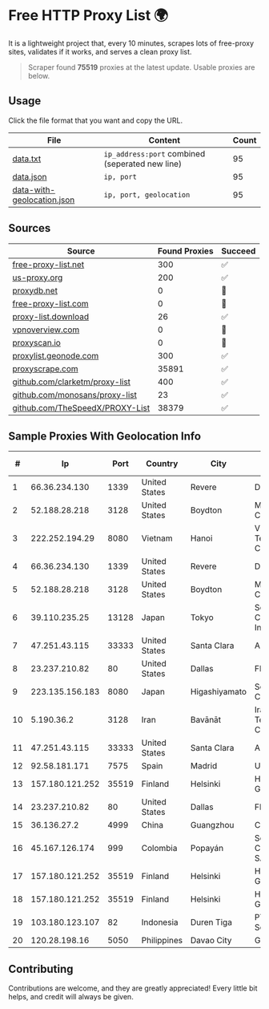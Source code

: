 
# Free HTTP Proxy List 🌍

It is a lightweight project that, every 10 minutes, scrapes lots of free-proxy sites, validates if it works, and serves a clean proxy list.


> Scraper found **75519** proxies at the latest update. Usable proxies are below.

## Usage

Click the file format that you want and copy the URL.


|File|Content|Count|
|----|-------|-----|
|[data.txt](https://raw.githubusercontent.com/themiralay/Proxy-List-World/master/data.txt)|`ip_address:port` combined (seperated new line)|95|
|[data.json](https://raw.githubusercontent.com/themiralay/Proxy-List-World/master/data.json)|`ip, port`|95|
|[data-with-geolocation.json](https://raw.githubusercontent.com/themiralay/Proxy-List-World/master/data-with-geolocation.json)|`ip, port, geolocation`|95|

## Sources

|Source|Found Proxies|Succeed|
|------|-------------|-------|
|[free-proxy-list.net](https://free-proxy-list.net)|300|✅|
|[us-proxy.org](https://www.us-proxy.org)|200|✅|
|[proxydb.net](http://proxydb.net)|0|🚫|
|[free-proxy-list.com](https://free-proxy-list.com/?page=&port=&type%5B%5D=http&type%5B%5D=https&up_time=0&search=Search)|0|🚫|
|[proxy-list.download](https://www.proxy-list.download/HTTP)|26|✅|
|[vpnoverview.com](https://vpnoverview.com/privacy/anonymous-browsing/free-proxy-servers)|0|🚫|
|[proxyscan.io](https://www.proxyscan.io)|0|🚫|
|[proxylist.geonode.com](https://proxylist.geonode.com/api/proxy-list?limit=300&page=1&sort_by=lastChecked&sort_type=desc&protocols=http,https)|300|✅|
|[proxyscrape.com](https://api.proxyscrape.com/v2/?request=displayproxies&protocol=http&timeout=10000&country=all&ssl=all&anonymity=all)|35891|✅|
|[github.com/clarketm/proxy-list](https://raw.githubusercontent.com/clarketm/proxy-list/master/proxy-list-raw.txt)|400|✅|
|[github.com/monosans/proxy-list](https://raw.githubusercontent.com/monosans/proxy-list/main/proxies/http.txt)|23|✅|
|[github.com/TheSpeedX/PROXY-List](https://raw.githubusercontent.com/TheSpeedX/PROXY-List/master/http.txt)|38379|✅|


## Sample Proxies With Geolocation Info

|#|Ip|Port|Country|City|Internet Service Provider|
|-|--|----|-------|----|-------------------------|
|1|66.36.234.130|1339|United States|Revere|DediOutlet, LLC|
|2|52.188.28.218|3128|United States|Boydton|Microsoft Corporation|
|3|222.252.194.29|8080|Vietnam|Hanoi|VietNam Post and Telecom Corporation|
|4|66.36.234.130|1339|United States|Revere|DediOutlet, LLC|
|5|52.188.28.218|3128|United States|Boydton|Microsoft Corporation|
|6|39.110.235.25|13128|Japan|Tokyo|Sony Network Communications Inc|
|7|47.251.43.115|33333|United States|Santa Clara|Alibaba Cloud LLC|
|8|23.237.210.82|80|United States|Dallas|FDCservers.net|
|9|223.135.156.183|8080|Japan|Higashiyamato|So-net Corporation|
|10|5.190.36.2|3128|Iran|Bavānāt|Iran Telecommunication Company PJS|
|11|47.251.43.115|33333|United States|Santa Clara|Alibaba Cloud LLC|
|12|92.58.181.171|7575|Spain|Madrid|UNI2|
|13|157.180.121.252|35519|Finland|Helsinki|Hetzner Online GmbH|
|14|23.237.210.82|80|United States|Dallas|FDCservers.net|
|15|36.136.27.2|4999|China|Guangzhou|China Mobile|
|16|45.167.126.174|999|Colombia|Popayán|Sepcom Comunicaciones SAS|
|17|157.180.121.252|35519|Finland|Helsinki|Hetzner Online GmbH|
|18|157.180.121.252|35519|Finland|Helsinki|Hetzner Online GmbH|
|19|103.180.123.107|82|Indonesia|Duren Tiga|PT Indo Telemedia Solusi|
|20|120.28.198.16|5050|Philippines|Davao City|Globe Telecom|



## Contributing

Contributions are welcome, and they are greatly appreciated! Every
little bit helps, and credit will always be given.

